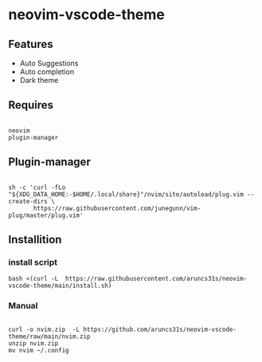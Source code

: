 # neovim-vscode-theme

## Features

- Auto Suggestions
- Auto completion
- Dark theme




## Requires 
```

neovim
plugin-manager

```

## Plugin-manager

```

sh -c 'curl -fLo "${XDG_DATA_HOME:-$HOME/.local/share}"/nvim/site/autoload/plug.vim --create-dirs \
       https://raw.githubusercontent.com/junegunn/vim-plug/master/plug.vim'

```


## Installition 

### install script 
```
bash <(curl -L  https://raw.githubusercontent.com/aruncs31s/neovim-vscode-theme/main/install.sh)
```
### Manual

```

curl -o nvim.zip  -L https://github.com/aruncs31s/neovim-vscode-theme/raw/main/nvim.zip
unzip nvim.zip 
mv nvim ~/.config

```




